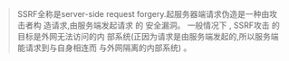>SSRF全称是server-side request forgery.起服务器端请求伪造是一种由攻击者构 造请求,由服务端发起请求 的 安全漏洞。 一般情况下 , SSRF攻击 的目标是外网无法访问的内 部系统(正因为请求是由服务端发起的,所以服务端能请求到与自身相连而 与外网隔离的内部系统) 。



```{.python .input}

```
